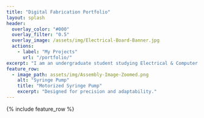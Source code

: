 ```yaml
---
title: "Digital Fabrication Portfolio"
layout: splash
header:
  overlay_color: "#000"
  overlay_filter: "0.5"
  overlay_image: /assets/img/Electrical-Board-Banner.jpg
  actions:
    - label: "My Projects"
      url: "/portfolio/"
excerpt: "I am an undergraduate student studying Electrical & Computer Engineering at Vanderbilt University with a minor in Digital Fabrication. This portfolio showcases the projects I've worked on in my Digital Fabrication classes along with the skills I've obtained."
feature_row:
  - image_path: assets/img/Assembly-Image-Zoomed.png
    alt: "Syringe Pump"
    title: "Motorized Syringe Pump"
    excerpt: "Designed for precision and adaptability."
---
```


{% include feature_row %}

